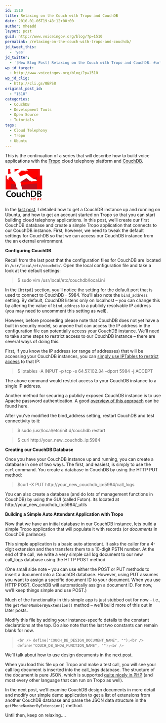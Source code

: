 ```yaml
---
id: 1510
title: Relaxing on the Couch with Tropo and CouchDB
date: 2010-01-06T19:48:12+00:00
author: mheadd
layout: post
guid: http://www.voiceingov.org/blog/?p=1510
permalink: /relaxing-on-the-couch-with-tropo-and-couchdb/
jd_tweet_this:
  - 'yes'
jd_twitter:
  - '[New Blog Post] Relaxing on the Couch with Tropo and CouchDB. #url# #voxeo #tropo #couchdb #ivr'
wp_jd_target:
  - http://www.voiceingov.org/blog/?p=1510
wp_jd_clig:
  - http://cli.gs/0EPS8
original_post_id:
  - "1510"
categories:
  - CouchDB
  - Development Tools
  - Open Source
  - Tutorials
tags:
  - Cloud Telephony
  - Tropo
  - Ubuntu
---
```

This is the continuation of a series that will describe how to build voice applications with the <a href="http://www.tropo.com" target="_blank">Tropo</a> cloud telephony platform and <a href="http://couchdb.apache.org/" target="_blank">CouchDB</a>.
  
![Apache CouchDB Logo](/wp-content/uploads/2010/01/couchdb-logo.png)
  
In the [last post](http://www.voiceingov.org/blog/?p=1471), I detailed how to get a CouchDB instance up and running on Ubuntu, and how to get an account started on Tropo so that you can start building cloud telephony applications. In this post, we&#8217;ll create our first CouchDB database and create a simple Tropo application that connects to our CouchDB instance. First, however, we need to tweak the default settings for CouchDB so that we can access our CouchDB instance from the an external environment.

**Configuring CouchDB**

Recall from the last post that the configuration files for CouchDB are located in `/usr/local/etc/couchdb/`. Open the local configuration file and take a look at the default settings:

> $ sudo vim /usr/local/etc/couchdb/local.ini 

In the  `[httpd]` section, you’ll notice the setting for the default port that is used to connect to CouchDB &#8211; 5984. You’ll also note the `bind_address` setting. By default, CouchDB listens only on localhost – you can change this by altering the value of `bind_address` to a publicly resolvable IP address (you may need to uncomment this setting as well).

However, before proceeding please note that CouchDB does not yet have a built in security model, so anyone that can access the IP address in the configuration file can potentially access your CouchDB instance. We’ll need to take some steps to restrict access to our CouchDB instance – there are several ways of doing this.

First, if you know the IP address (or range of addresses) that will be accessing your CouchDB instances, you can <a href="https://help.ubuntu.com/community/IptablesHowTo" target="_blank">simply use IPTables to restrict access</a> to that IP:

> $ iptables -A INPUT -p tcp -s 64.57.102.34 &#8211;dport 5984 -j ACCEPT 

The above command would restrict access to your CouchDB instance to a single IP address.

Another method for securing a publicly exposed CouchDB instance is to use Apache password authentication. A good <a href="http://smartic.us/2008/11/08/couchdb-basic-authentication/" target="_blank">overview of this approach</a> can be found here.

After you’ve modified the bind_address setting, restart CouchDB and test connectivity to it:

> $ sudo /usr/local/etc/init.d/couchdb restart
  
> $ curl http://your\_new\_couchdb_ip:5984 

**Creating our CouchDB Database**

Once you have your CouchDB instance up and running, you can create a database in one of two ways. The first, and easiest, is simply to use the `curl` command. You create a database in CouchDB by using the HTTP PUT method:

> $curl -X PUT http://your\_new\_couchdb\_ip:5984/call\_logs 

You can also create a database (and do lots of management functions in CouchDB) by using the GUI (called Futon). Its located at http://your\_new\_couchdb\_ip:5984/\_utils

**Building a Simple Auto Attendant Application with Tropo**

Now that we have an initial database in our CouchDB instance, lets build a simple Tropo application that will populate it with records (or _documents_ in CouchDB parlance):

This simple application is a basic auto attendant. It asks the caller for a 4-digit extension and then transfers them to a 10-digit PSTN number. At the end of the call, we write a very simple call log document to our new call_logs database using the HTTP POST method.

(One small side note – you can use either the POST or PUT methods to insert a document into a CouchDB database. However, using PUT assumes you want to assign a specific document ID to your document. When you use HTTP POST, CouchDB will automatically assign a document ID. For now, we’ll keep things simple and use POST.)

Much of the functionality in this simple app is just stubbed out for now &#8211; i.e., the `getPhoneNumberByExtension()` method &#8211; we’ll build more of this out in later posts.

Modify this file by adding your instance-specifc details to the constant declarations at the top. Do also note that the last two constants can remain blank for now.

> `<br />
define("COUCH_DB_DESIGN_DOCUMENT_NAME", "");<br />
define("COUCH_DB_SHOW_FUNCTION_NAME", "");<br />
` 

We’ll talk about how to use design documents in the next post.

When you load this file up on Tropo and make a test call, you will see your call log document is inserted into the call_logs database. The structure of the document is pure JSON, which is supported <a href="http://us2.php.net/manual/en/book.json.php" target="_blank">quite nicely in PHP</a> (and most every other language that can run on Tropo as well).

In the next post, we’ll examine CouchDB design documents in more detail and modify our simple demo application to get a list of extensions from another CouchDB database and parse the JSON data structure in the `getPhoneNumberByExtension()` method.

Until then, keep on relaxing….